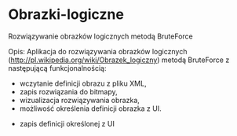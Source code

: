 # Obrazki-logiczne
Rozwiązywanie obrazków logicznych metodą BruteForce

Opis:
Aplikacja do rozwiązywania obrazków logicznych (http://pl.wikipedia.org/wiki/Obrazek_logiczny) metodą BruteForce z następującą funkcjonalnością:

- wczytanie definicji obrazu z pliku XML,
- zapis rozwiązania do bitmapy,
- wizualizacja rozwiązywania obrazka,
- możliwość określenia definicji obrazka z UI.

+ zapis definicji określonej z UI
